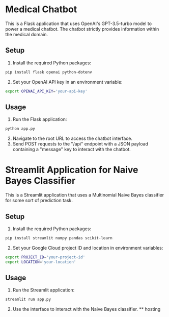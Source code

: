 

# Medical Chatbot

This is a Flask application that uses OpenAI's GPT-3.5-turbo model to power a medical chatbot. The chatbot strictly provides information within the medical domain.

## Setup

1. Install the required Python packages: 
```bash
pip install flask openai python-dotenv
```
2. Set your OpenAI API key in an environment variable:
```bash
export OPENAI_API_KEY='your-api-key'
```

## Usage

1. Run the Flask application:
```bash
python app.py
```
2. Navigate to the root URL to access the chatbot interface.
3. Send POST requests to the "/api" endpoint with a JSON payload containing a "message" key to interact with the chatbot.

# Streamlit Application for Naive Bayes Classifier

This is a Streamlit application that uses a Multinomial Naive Bayes classifier for some sort of prediction task.

## Setup

1. Install the required Python packages: 
```bash
pip install streamlit numpy pandas scikit-learn
```
2. Set your Google Cloud project ID and location in environment variables:
```bash
export PROJECT_ID='your-project-id'
export LOCATION='your-location'
```

## Usage

1. Run the Streamlit application:
```bash
streamlit run app.py
```
2. Use the interface to interact with the Naive Bayes classifier.
** hosting 

